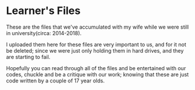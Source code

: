 # Learner's Files

These are the files that we've accumulated with my wife while we were still in
university(circa: 2014-2018).

I uploaded them here for these files are very important to us, and for it not
be deleted; since we were just only holding them in hard drives, and they are
starting to fail.

Hopefully you can read through all of the files and be entertained with our
codes, chuckle and be a critique with our work; knowing that these are just code
written by a couple of 17 year olds.
